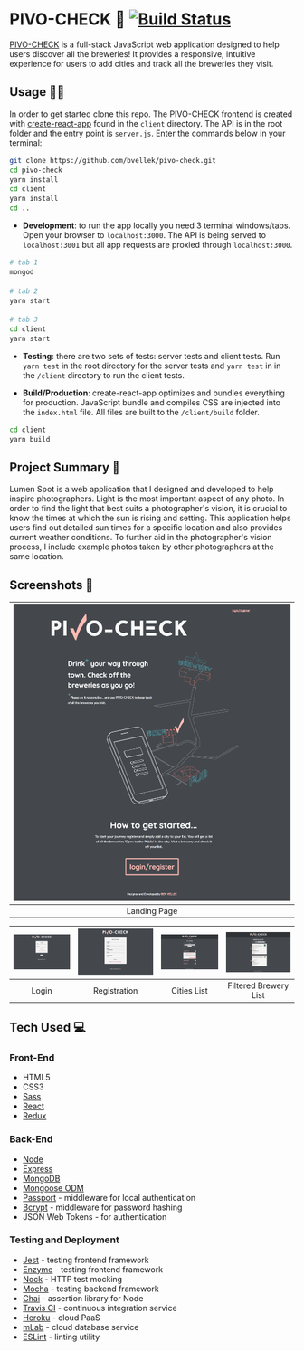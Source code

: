 # PIVO-CHECK 🍻 [![Build Status](https://travis-ci.org/bvellek/pivo-check.svg?branch=master)](https://travis-ci.org/bvellek/pivo-check)

[PIVO-CHECK](https://pivo-check.herokuapp.com/) is a full-stack JavaScript web application designed to help users discover all the breweries! It provides a responsive, intuitive experience for users to add cities and track all the breweries they visit.


## Usage 👩‍💻
In order to get started clone this repo. The PIVO-CHECK frontend is created with [create-react-app](https://github.com/facebookincubator/create-react-app) found in the `client` directory. The API is in the root folder and the entry point is `server.js`. Enter the commands below in your terminal:
```bash
git clone https://github.com/bvellek/pivo-check.git
cd pivo-check
yarn install
cd client
yarn install
cd ..
```

- __Development__: to run the app locally you need 3 terminal windows/tabs. Open your browser to `localhost:3000`. The API is being served to `localhost:3001` but all app requests are proxied through `localhost:3000`.
```bash
# tab 1
mongod

# tab 2
yarn start

# tab 3
cd client
yarn start
```
- __Testing__: there are two sets of tests: server tests and client tests. Run `yarn test` in the root directory for the server tests and `yarn test` in in the `/client` directory to run the client tests.

- __Build/Production__: create-react-app optimizes and bundles everything for production. JavaScript bundle and compiles CSS are injected into the `index.html` file. All files are built to the `/client/build` folder.
```bash
cd client
yarn build
```


## Project Summary 🌅
Lumen Spot is a web application that I designed and developed to help inspire photographers. Light is the most important aspect of any photo. In order to find the light that best suits a photographer's vision, it is crucial to know the times at which the sun is rising and setting. This application helps users find out detailed sun times for a specific location and also provides current weather conditions. To further aid in the photographer's vision process, I include example photos taken by other photographers at the same location.


## Screenshots 📸
| ![Landing Page Screenshot](https://github.com/bvellek/pivo-check/blob/master/design/screens/screen-landing.png?raw=true) |
|:---:|
| Landing Page |

| <img alt="Login Screenshot" src="https://github.com/bvellek/pivo-check/blob/master/design/screens/screen-login.png?raw=true" width="350"> | <img alt="Registration Screenshot" src="https://github.com/bvellek/pivo-check/blob/master/design/screens/screen-registration.png?raw=true" width="350"> | <img alt="Cities List Screenshot" src="https://github.com/bvellek/pivo-check/blob/master/design/screens/screen-cities.png?raw=true" width="350"> | <img alt="Filtered Brewery List Screenshot" src="https://github.com/bvellek/pivo-check/blob/master/design/screens/screen-visited.png?raw=true" width="350"> |
|:---:|:---:|:---:|:---:|
| Login | Registration | Cities List | Filtered Brewery List |

<!--
## Design Process 📐
In the design phase of this application, I started by writing user stories to determine the key features. The primary user features are to search for a location (either by entering an address, place of interest, or using current location), see sunrise, sunset, twilight times for the location, see weather for the location, and see photos from other photographers at the same location. After determining the user-critical features, I added some other features to improve the user experience. These include a link to a map of the location, a link to extended forecast weather, and photo settings with links to photographer's profiles. With these features in mind, I created wireframes of the app using [Sketch](https://www.sketchapp.com/). I tackled the design process with a mobile-first approach, because I know the majority of users will be using this app on location, on their phones. Using this approach also greatly improves the responsive design process.


## Development Process 🛠
In the development phase of this application, I began with an HTML first approach to make a quick mockup of the app. I prefer to develop this way as it promotes progressive enhancement.

One of the great features of React with JSX is that a lot of the HTML was reusable when I began building my React components. Babel is used to compile all JSX and ES6. Another notable feature of React is that one can have a single set of code that runs both on the client-side and on the node server. I decided to take advantage of this by server side rendering my React application so that the client receives HTML markup from the start. This shortens the time of the initial load and also makes the majority of the application work without JavaScript enabled on the client-side.

One difficulty of an isomorphic React app is maintaining the state of the app on reload. In order to remedy this issue, I stored all vital aspects of the state (namely the search coordinates for locations) in the url query string. This allowed me to fetch data from APIs on the server side and pass the 'preloaded state' to the client-side application. This prevents a fetch on the server and a redundant fetch on the client. Another issue I encountered was maintaining history support. With no simple React/Redux solution for history support that met all my needs, I decided to implement my own history using the History API's pushState() and onpopstate().

Flexbox was used to create the mobile-first, responsive layout. For maintainability and easy understanding for other developers, I used Jest and Enzyme to test all components, actions, and reducers. This was coupled with Travis CI for continuous integration in the deployment process.

This app utilizes the following three APIs for data:

- [Sunrise Sunset](http://sunrise-sunset.org/api): provides all of the sun times data. I had to proxy this request through my server because Sunrise Sunset only offers an insecure source.
- [Weather Underground](http://api.wunderground.com/api/): provides the weather data and weather icons.
- [500px](https://github.com/500px/api-documentation): provides all of the inspiration photos.


## Accessibility 🌏
Using a progressive enhancement strategy with an HTML first approach and within the constraints of web standards offered an implicit level of accessibility. This application was also tested for screen reader accessibility. Other accessibility improvements include:

- WCAG 2.0 Level AA Compliance
- VoiceOver Context: in order to maintain context for non-sighted users, I added longer descriptions certain features like the Search link on the landing page and the inspiration images on the Location Search Page. To maintain visual styles, I used a `.visually-hidden` class from the [A11Y Project](http://a11yproject.com/posts/how-to-hide-content/) to hide this extra context from sighted users who have more visual context.
- VoiceOver Rotor: the Rotor is a commonly used feature that allows for more efficient web browsing by listing common elements like headings, links, and sections. To maximize this feature I ensured that all pages had proper heading structure.
- Details and Summary Elements: use of the details and summary elements provide interactivity without the use of JavaScript to hide content.
- Contrast on all text elements to match Web Contact Accessibility Guidelines.
-->

## Tech Used 💻
### Front-End

 - HTML5
 - CSS3
 - [Sass](http://sass-lang.com/)
 - [React](https://facebook.github.io/react/)
 - [Redux](http://redux.js.org/)

### Back-End

 - [Node](https://nodejs.org)
 - [Express](https://expressjs.com/)
 - [MongoDB](https://www.mongodb.com/)
 - [Mongoose ODM](http://mongoosejs.com/)
 - [Passport](http://passportjs.org/) - middleware for local authentication
 - [Bcrypt](https://www.npmjs.com/package/bcryptjs) - middleware for password hashing
 - JSON Web Tokens - for authentication

### Testing and Deployment
 - [Jest](https://facebook.github.io/jest/) - testing frontend framework
 - [Enzyme](http://airbnb.io/enzyme/) - testing frontend framework
 - [Nock](https://github.com/node-nock/nock) - HTTP test mocking
 - [Mocha](https://mochajs.org/) - testing backend framework
 - [Chai](http://chaijs.com/) - assertion library for Node
 - [Travis CI](https://travis-ci.org/) - continuous integration service
 - [Heroku](https://www.heroku.com/) - cloud PaaS
 - [mLab](https://mlab.com/) - cloud database service
 - [ESLint](http://eslint.org/) - linting utility
